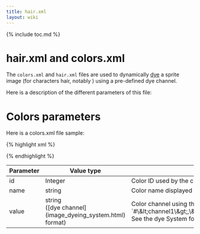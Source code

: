 ```yaml
---
title: hair.xml
layout: wiki
---
```

{% include toc.md %}
#  hair.xml and colors.xml

The `colors.xml` and `hair.xml` files are used to dynamically [dye](image_dyeing_system.html) a sprite image (for characters hair, notably ) using a pre-defined dye channel.

Here is a description of the different parameters of this file:

#  Colors parameters

Here is a colors.xml file sample:

{% highlight xml %}
<?xml version="1.0" encoding="utf-8"?>
<colors>
  <color id="0" value="#8c4b41,da9041,ffffff" name="light brown"/>
  <color id="1" value="#06372b,489e25,fdedcc" name="green"/>
  <color id="2" value="#5f0b33,91191c,f9ad81" name="red"/>
  <color id="3" value="#602486,934cc3,fdc689" name="purple"/>
  <color id="4" value="#805e74,c6b09b,ffffff" name="gray"/>
  <color id="5" value="#8c6625,dab425,ffffff" name="yellow"/>
  <color id="6" value="#1d2d6d,1594a3,fdedcc" name="blue"/>
  <color id="7" value="#831f2d,be4f2d,f8cc8b" name="brown"/>
  <color id="8" value="#432482,584bbc,dae8e5" name="light blue"/>
  <color id="9" value="#460850,611967,e7b4ae" name="dark purple"/>
  <color id="10" value="#000000,202020,404040,dddddd" name="black"/>
</colors>
{% endhighlight %}

<table class="table table-bordered table-hover" markdown="1">
    <thead>
        <tr>
            <th>Parameter</th>
            <th>Value type</th>
            <th>Description</th>
        </tr>
    </thead>
    <tbody>
        <tr>
            <td>id</td>
            <td>Integer</td>
            <td>Color ID used by the client for internally store the color.</td>
        </tr>
        <tr>
            <td>name</td>
            <td>string</td>
            <td>Color name displayed in the client when necessary.</td>
        </tr>
        <tr>
            <td>value</td>
            <td>string <br /> ([dye channel](image_dyeing_system.html) format)</td>
            <td>Color channel using the format `#\&amp;lt;channel1\&amp;gt;,\&amp;lt;channel2\&amp;gt;,\&amp;lt;channel3\&amp;gt;`,... <br /> See the dye System for more information.</td>
        </tr>
    </tbody>
</table>
